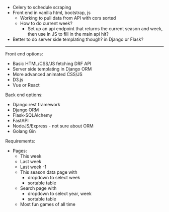 - Celery to schedule scraping
- Front end in vanilla html, bootstrap, js
    - Working to pull data from API with cors sorted
    - How to do current week?
      - Set up an api endpoint that returns the current season and week, then use in JS to fill in the main api hit?
- Better to do server side templating though? in Django or Flask?

---

Front end options:
- Basic HTML/CSS/JS fetching DRF API
- Server side templating in Django ORM
- More advanced animated CSS/JS
- D3.js
- Vue or React

Back end options:
- Django rest framework
- Django ORM
- Flask-SQLAlchemy
- FastAPI
- NodeJS/Express - not sure about ORM
- Golang Gin

Requirements:
- Pages:
  - This week
  - Last week
  - Last week -1
  - This season data page with
    - dropdown to select week
    - sortable table
  - Search page with
    - dropdown to select year, week
    - sortable table
  - Most fun games of all time

